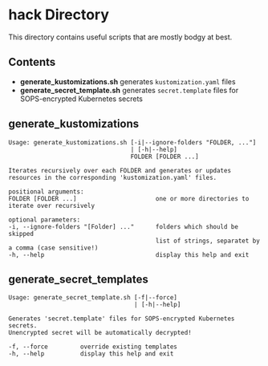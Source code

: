 # hack Directory

This directory contains useful scripts that are mostly bodgy at best.

## Contents

- **generate_kustomizations.sh** generates `kustomization.yaml` files
- **generate_secret_template.sh** generates `secret.template` files for SOPS-encrypted Kubernetes secrets

## generate_kustomizations

```console
Usage: generate_kustomizations.sh [-i|--ignore-folders "FOLDER, ..."]
                                  | [-h|--help]
                                  FOLDER [FOLDER ...]

Iterates recursively over each FOLDER and generates or updates
resources in the corresponding 'kustomization.yaml' files.

positional arguments:
FOLDER [FOLDER ...]                      one or more directories to iterate over recursively

optional parameters:
-i, --ignore-folders "[Folder] ..."      folders which should be skipped
                                         list of strings, separatet by a comma (case sensitive!)
-h, --help                               display this help and exit
```

## generate_secret_templates

```console
Usage: generate_secret_template.sh [-f|--force]
                                   | [-h|--help]

Generates 'secret.template' files for SOPS-encrypted Kubernetes secrets.
Unencrypted secret will be automatically decrypted!

-f, --force         override existing templates
-h, --help          display this help and exit
```
